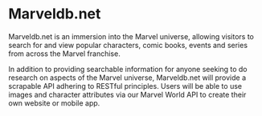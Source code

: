 # Marveldb.net #

####
Marveldb.net is an immersion into the Marvel universe, allowing visitors to search for and view popular characters, comic books, events and series from across the Marvel franchise. 

In addition to providing searchable information for anyone seeking to do research on aspects of the Marvel universe, Marveldb.net will provide a scrapable API adhering to RESTful principles. Users will be able to use images and character attributes via our Marvel World API to create their own website or mobile app.

####
